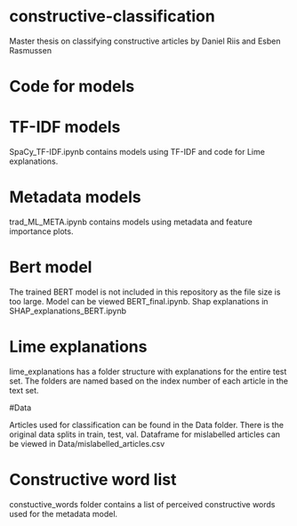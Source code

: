 # constructive-classification
Master thesis on classifying constructive articles by Daniel Riis and Esben Rasmussen

# Code for models
# TF-IDF models
SpaCy_TF-IDF.ipynb contains models using TF-IDF and code for Lime explanations.

# Metadata models
trad_ML_META.ipynb contains models using metadata and feature importance plots.

# Bert model
The trained BERT model is not included in this repository as the file size is too large.
Model can be viewed BERT_final.ipynb.
Shap explanations in SHAP_explanations_BERT.ipynb

# Lime explanations
lime_explanations has a folder structure with explanations for the entire test set. The folders are named based on the index number of each article in the text set.

#Data

Articles used for classification can be found in the Data folder. There is the original data splits in train, test, val.
Dataframe for mislabelled articles can be viewed in Data/mislabelled_articles.csv

# Constructive word list
constuctive_words folder contains a list of perceived constructive words used for the metadata model.
